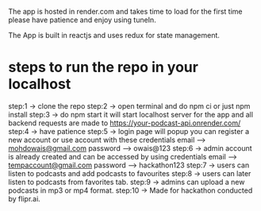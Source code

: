 The app is hosted in render.com and takes time to load for the first time please have patience and enjoy using tuneIn.

The App is built in reactjs and uses redux for state management.

# steps to run the repo in your localhost
step:1 -> clone the repo
step:2 -> open terminal and do npm ci or just npm install
step:3 -> do npm start it will start localhost server for the app and all backend requests are made to https://your-podcast-api.onrender.com/
step:4 -> have patience
step:5 -> login page will popup you can register a new account or use account with these credentials
email --> mohdowais@gmail.com
password --> owais@123
step:6 -> admin account is already created and can be accessed by using credentials
email --> tempaccount@gmail.com
password --> hackathon123
step:7 -> users can listen to podcasts and add podcasts to favourites
step:8 -> users can later listen to podcasts from favorites tab.
step:9 -> admins can upload a new podcasts in mp3 or mp4 format.
step:10 -> Made for hackathon conducted by flipr.ai.

